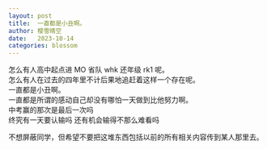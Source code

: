 ```yaml
---
layout: post
title:  一直都是小丑啊。
author: 樱雪晴空
date:   2023-10-14
categories: blossom
---
```


怎么有人高中起点进 MO 省队 whk 还年级 rk1 呢。  
怎么有人在过去的四年里不计后果地追赶着这样一个存在呢。  
一直都是小丑啊。  
一直都是所谓的感动自己却没有哪怕一天做到比他努力啊。  
中考赢的那次是最后一次吗  
终究有一天要认输吗 还有机会输得不那么难看吗  

不想屏蔽同学，但希望不要把这堆东西包括以前的所有相关内容传到某人那里去。  